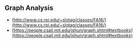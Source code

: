## Graph Analysis
* [http://www.cs.rpi.edu/~slotag/classes/FA16/](http://www.cs.rpi.edu/~slotag/classes/FA16/)
* [https://people.csail.mit.edu/jshun/graph.shtml#textbooks](https://people.csail.mit.edu/jshun/graph.shtml#textbooks)
